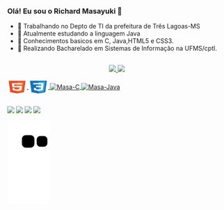 ### Olá! Eu sou o Richard Masayuki 👋

- 🔭 Trabalhando no Depto de TI da prefeitura de Três Lagoas-MS
- 🌱 Atualmente estudando a linguagem Java
- 💬 Conhecimentos basicos em C, Java,HTML5 e CSS3.
- 👾 Realizando Bacharelado em Sistemas de Informação na UFMS/cptl.
##


<div align="center">
  <a href="https://github.com/RMTerayama">
  <img height="160em" src="https://github-readme-stats.vercel.app/api?username=RMTerayama&show_icons=true&theme=highcontrast&include_all_commits=true&count_private=true"/>
  <img height="160em" src="https://github-readme-stats.vercel.app/api/top-langs/?username=RMTerayama&layout=compact&langs_count=7&theme=highcontrast"/>
</div>
  
  

  <div style="display: inline_block"><br>
  <img align="center" alt="Masa-HTML5" height="30" width="45"  src="https://raw.githubusercontent.com/devicons/devicon/master/icons/html5/html5-original.svg">
  <img align="center" alt="Masa-CSS3" height="30" width="45"   src="https://raw.githubusercontent.com/devicons/devicon/master/icons/css3/css3-original.svg">
  <img align="center" alt="Masa-C" height="30" width="45"      src="https://cdn.jsdelivr.net/gh/devicons/devicon/icons/c/c-original.svg">
  <img align="center" alt="Masa-Java" height="30" width="45"   src="https://cdn.jsdelivr.net/gh/devicons/devicon/icons/java/java-original.svg" />
  
  
  </div>
  
 ##
  
  <div> 
  <a href="https://instagram.com/rmasayuki" target="_blank"><img src="https://img.shields.io/badge/-Instagram-%23E4405F?style=for-the-badge&logo=instagram&logoColor=white" target="_blank"></a>
 <a href="https://discord.gg/wagxzStdcR" target="_blank"><img src="https://img.shields.io/badge/Discord-7289DA?style=for-the-badge&logo=discord&logoColor=white" target="_blank"></a> 
  <a href = "mailto:rmterayama.2000@gmail.com"><img src="https://img.shields.io/badge/-Gmail-%23333?style=for-the-badge&logo=gmail&logoColor=white" target="_blank"></a>
  <a href="https://www.linkedin.com/in/richardmasayuki" target="_blank"><img src="https://img.shields.io/badge/-LinkedIn-%230077B5?style=for-the-badge&logo=linkedin&logoColor=white" target="_blank"></a> 

  ![Snake animation](https://github.com/RMTerayama/RMTerayama/blob/output/github-contribution-grid-snake.svg)
 
</div>
